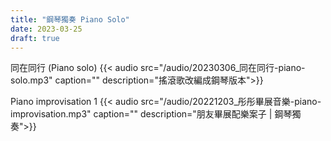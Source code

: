 ```yaml
---
title: "鋼琴獨奏 Piano Solo"
date: 2023-03-25
draft: true
---
```




同在同行 (Piano solo)
{{< audio src="/audio/20230306_同在同行-piano-solo.mp3" caption="" description="搖滾歌改編成鋼琴版本">}}

Piano improvisation 1
{{< audio src="/audio/20221203_彤彤畢展音樂-piano-improvisation.mp3" caption="" 
description="朋友畢展配樂案子 | 鋼琴獨奏">}}